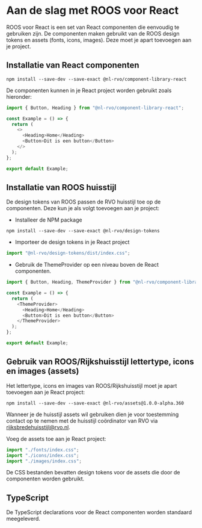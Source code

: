 <!-- @license CC0-1.0 -->

# Aan de slag met ROOS voor React

ROOS voor React is een set van React componenten die eenvoudig te gebruiken zijn.
De componenten maken gebruikt van de ROOS design tokens en assets (fonts, icons, images). Deze moet je apart toevoegen aan je project.

## Installatie van React componenten

```shell
npm install --save-dev --save-exact @nl-rvo/component-library-react
```

De componenten kunnen in je React project worden gebruikt zoals hieronder:

```js
import { Button, Heading } from "@nl-rvo/component-library-react";

const Example = () => {
  return (
    <>
      <Heading>Home</Heading>
      <Button>Dit is een button</Button>
    </>
  );
};

export default Example;
```

## Installatie van ROOS huisstijl

De design tokens van ROOS passen de RVO huisstijl toe op de componenten. Deze kun je als volgt toevoegen aan je project:

- Installeer de NPM package

```shell
npm install --save-dev --save-exact @nl-rvo/design-tokens
```

- Importeer de design tokens in je React project

```js
import "@nl-rvo/design-tokens/dist/index.css";
```

- Gebruik de ThemeProvider op een niveau boven de React componenten.

```js
import { Button, Heading, ThemeProvider } from "@nl-rvo/component-library-react";

const Example = () => {
  return (
    <ThemeProvider>
      <Heading>Home</Heading>
      <Button>Dit is een button</Button>
    </ThemeProvider>
  );
};

export default Example;
```

## Gebruik van ROOS/Rijkshuisstijl lettertype, icons en images (assets)

Het lettertype, icons en images van ROOS/Rijkshuisstijl moet je apart toevoegen aan je React project:

```shell
npm install --save-dev --save-exact @nl-rvo/assets@1.0.0-alpha.360
```

Wanneer je de huisstijl assets wil gebruiken dien je voor toestemming contact op te nemen met de huisstijl coördinator van RVO via [rijksbredehuisstijl@rvo.nl](mailto:rijksbredehuisstijl@rvo.nl).

Voeg de assets toe aan je React project:

```js
import "./fonts/index.css";
import "./icons/index.css";
import "./images/index.css";
```

De CSS bestanden bevatten design tokens voor de assets die door de componenten worden gebruikt.

## TypeScript

De TypeScript declarations voor de React componenten worden standaard meegeleverd.
